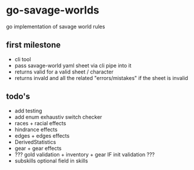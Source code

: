 # go-savage-worlds
go implementation of savage world rules

## first milestone
- cli tool
- pass savage-world yaml sheet via cli pipe into it
- returns valid for a valid sheet / character
- returns invald and all the related "errors/mistakes" if the sheet is invalid

## todo's
- add testing
- add enum exhaustiv switch checker
- races + racial effects
- hindrance effects
- edges + edges effects
- DerivedStatistics
- gear + gear effects
- ??? gold validation + inventory + gear IF init validation ???
- subskills optional field in skills
